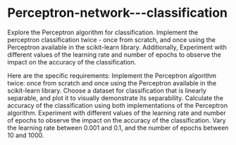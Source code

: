 # Perceptron-network---classification
Explore the Perceptron algorithm for classification. Implement the perceptron classification twice - once from scratch, and once using the Perceptron available in the scikit-learn library. Additionally, Experiment with different values of the learning rate and number of epochs to observe the impact on the accuracy of the classification.

Here are the specific requirements:
Implement the Perceptron algorithm twice: once from scratch and once using the Perceptron available in the scikit-learn library.
Choose a dataset for classification that is linearly separable, and plot it to visually demonstrate its separability.
Calculate the accuracy of the classification using both implementations of the Perceptron algorithm.
Experiment with different values of the learning rate and number of epochs to observe the impact on the accuracy of the classification.
Vary the learning rate between 0.001 and 0.1, and the number of epochs between 10 and 1000.
